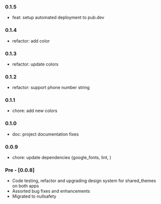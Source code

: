 ### 0.1.5

- feat: setup automated deployment to pub.dev

### 0.1.4

- refactor: add color

### 0.1.3

- refactor: update colors

### 0.1.2

- refactor: support phone number string

### 0.1.1

- chore: add new colors

### 0.1.0

- doc: project documentation fixes

### 0.0.9

- chore: update dependencies (google_fonts, lint, )

### Pre - [0.0.8]

- Code testing, refactor and upgrading design system for shared_themes on both apps
- Assorted bug fixes and enhancements
- Migrated to nullsafety
